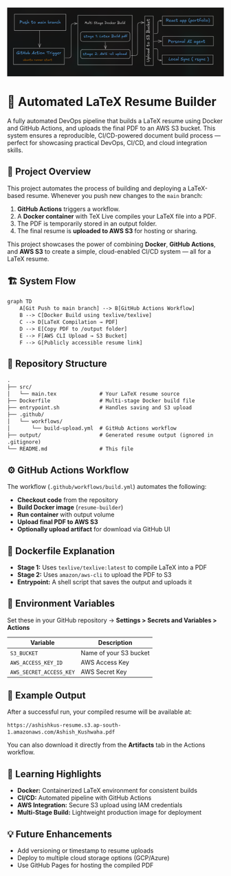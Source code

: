 ![workflow](./assets/warkflow.png)

# 🧰 Automated LaTeX Resume Builder

A fully automated DevOps pipeline that builds a LaTeX resume using Docker and GitHub Actions, and uploads the final PDF to an AWS S3 bucket. This system ensures a reproducible, CI/CD-powered document build process — perfect for showcasing practical DevOps, CI/CD, and cloud integration skills.

## 🚀 Project Overview

This project automates the process of building and deploying a LaTeX-based resume.
Whenever you push new changes to the `main` branch:

1. **GitHub Actions** triggers a workflow.
2. A **Docker container** with TeX Live compiles your LaTeX file into a PDF.
3. The PDF is temporarily stored in an output folder.
4. The final resume is **uploaded to AWS S3** for hosting or sharing.

This project showcases the power of combining **Docker**, **GitHub Actions**, and **AWS S3** to create a simple, cloud-enabled CI/CD system — all for a LaTeX resume.

## 🏗️ System Flow

```mermaid
graph TD
    A[Git Push to main branch] --> B[GitHub Actions Workflow]
    B --> C[Docker Build using texlive/texlive]
    C --> D[LaTeX Compilation → PDF]
    D --> E[Copy PDF to /output folder]
    E --> F[AWS CLI Upload → S3 Bucket]
    F --> G[Publicly accessible resume link]
```

## 🧩 Repository Structure

```
.
├── src/
│   └── main.tex              # Your LaTeX resume source
├── Dockerfile                # Multi-stage Docker build file
├── entrypoint.sh             # Handles saving and S3 upload
├── .github/
│   └── workflows/
│       └── build-upload.yml  # GitHub Actions workflow
├── output/                   # Generated resume output (ignored in .gitignore)
└── README.md                 # This file
```

## ⚙️ GitHub Actions Workflow

The workflow (`.github/workflows/build.yml`) automates the following:

- **Checkout code** from the repository
- **Build Docker image** (`resume-builder`)
- **Run container** with output volume
- **Upload final PDF to AWS S3**
- **Optionally upload artifact** for download via GitHub UI

## 🐳 Dockerfile Explanation

- **Stage 1:** Uses `texlive/texlive:latest` to compile LaTeX into a PDF
- **Stage 2:** Uses `amazon/aws-cli` to upload the PDF to S3
- **Entrypoint:** A shell script that saves the output and uploads it

## 🔑 Environment Variables

Set these in your GitHub repository → **Settings > Secrets and Variables > Actions**

| Variable                | Description            |
| ----------------------- | ---------------------- |
| `S3_BUCKET`             | Name of your S3 bucket |
| `AWS_ACCESS_KEY_ID`     | AWS Access Key         |
| `AWS_SECRET_ACCESS_KEY` | AWS Secret Key         |

## 📄 Example Output

After a successful run, your compiled resume will be available at:

```
https://ashishkus-resume.s3.ap-south-1.amazonaws.com/Ashish_Kushwaha.pdf
```

You can also download it directly from the **Artifacts** tab in the Actions workflow.

## 🧠 Learning Highlights

- **Docker:** Containerized LaTeX environment for consistent builds
- **CI/CD:** Automated pipeline with GitHub Actions
- **AWS Integration:** Secure S3 upload using IAM credentials
- **Multi-Stage Build:** Lightweight production image for deployment

## 💡 Future Enhancements

- Add versioning or timestamp to resume uploads
- Deploy to multiple cloud storage options (GCP/Azure)
- Use GitHub Pages for hosting the compiled PDF
